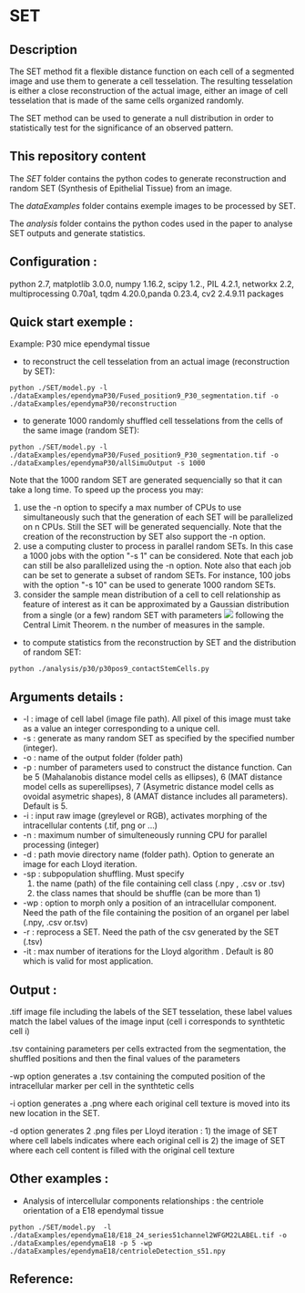 
# SET 

## Description

The SET method fit a flexible distance function on each cell of a segmented image and use them to generate a cell tesselation. The resulting tesselation is either a close reconstruction of the actual image, either an image of cell tesselation that is made of the same cells organized randomly. 

The SET method can be used to generate a null distribution in order to statistically test for the significance of an observed pattern.

## This repository content

The *SET* folder contains the python codes to generate reconstruction and random SET (Synthesis of Epithelial Tissue) from an image.

The *dataExamples* folder contains exemple images to be processed by SET.

The *analysis* folder contains the python codes used in the paper to analyse SET outputs and generate statistics.


## Configuration : 
python 2.7, matplotlib 3.0.0, numpy 1.16.2, scipy 1.2., PIL 4.2.1, networkx 2.2, multiprocessing 0.70a1, tqdm 4.20.0,panda 0.23.4, cv2 2.4.9.11 packages


## Quick start exemple : 
Example: P30 mice ependymal tissue
  * to reconstruct the cell tesselation from an actual image (reconstruction by SET): 

```
python ./SET/model.py -l ./dataExamples/ependymaP30/Fused_position9_P30_segmentation.tif -o ./dataExamples/ependymaP30/reconstruction 
```

  * to generate 1000 randomly shuffled cell tesselations from the cells of the same image (random SET):


```
python ./SET/model.py -l ./dataExamples/ependymaP30/Fused_position9_P30_segmentation.tif -o ./dataExamples/ependymaP30/allSimuOutput -s 1000
```

Note that the 1000 random SET are generated sequencially so that it can take a long time. To speed up the process you may: 
1) use the -n option to specify a max number of CPUs to use simultaneously such that the generation of each SET will be parallelized on n CPUs. Still the SET will be generated sequencially. Note that the creation of the reconstruction by SET also support the -n option. 
2) use a computing cluster to process in parallel random SETs. In this case a 1000 jobs with the option "-s 1" can be considered. Note that each job can still be also parallelized using the -n option. Note also that each job can be set to generate a subset of random SETs. For instance, 100 jobs with the option "-s 10" can be used to generate 1000 random SETs.  
3) consider the sample mean distribution of a cell to cell relationship as feature of interest as it can be approximated by a Gaussian distribution from a single (or a few) random SET with parameters <img src="http://latex.codecogs.com/svg.latex?(\mu,\frac{\sigma}{\sqrt{n}})" border="0"/> following the Central Limit Theorem. n the number of measures in the sample.

  * to compute statistics from the reconstruction by SET and the distribution of random SET:

```
python ./analysis/p30/p30pos9_contactStemCells.py
```


## Arguments details : 

* -l : image of cell label (image file path). All pixel of this image must take as a value an integer corresponding to a unique cell.
* -s : generate as many random SET as specified by the specified number (integer).
* -o : name of the output folder (folder path)
* -p : number of parameters used to construct the distance function. Can be 5 (Mahalanobis distance model cells as ellipses), 6 (MAT distance model cells as superellipses), 7 (Asymetric distance model cells as ovoidal asymetric shapes), 8 (AMAT distance includes all parameters). Default is 5.
* -i : input raw image (greylevel or RGB), activates morphing of the intracellular contents (.tif, png or ...)
* -n : maximum number of simulteneously running CPU for parallel processing (integer)
* -d : path movie directory name (folder path). Option to generate an image for each Lloyd iteration.
* -sp : subpopulation shuffling. Must specify 
	 1) the name (path) of the file containing cell class (.npy , .csv or .tsv) 
	 2) the class names that should be shuffle (can be more than 1)
* -wp : option to morph only a position of an intracellular component. Need the path of the file containing the position of an organel per label (.npy, .csv or.tsv)
* -r : reprocess a SET. Need the path of the csv generated by the SET (.tsv)
* -it : max number of iterations for the Lloyd algorithm . Default is 80 which is valid for most application.

## Output : 
.tiff image file including the labels of the SET tesselation, these label values match the label values of the image input (cell i corresponds to synthtetic cell i)

.tsv containing parameters per cells extracted from the segmentation, the shuffled positions and then the final values of the parameters

-wp option generates a .tsv containing the computed position of the intracellular marker per cell in the synthtetic cells

-i option generates a .png where each original cell texture is moved into its new location in the SET.

-d option generates 2 .png files per Lloyd iteration : 
	1) the image of SET where cell labels indicates where each original cell is
	2) the image of SET where each cell content is filled with the original cell texture



## Other examples : 

* Analysis of intercellular components relationships : the centriole orientation of a E18 ependymal tissue

```
python ./SET/model.py  -l ./dataExamples/ependymaE18/E18_24_series51channel2WFGM22LABEL.tif -o ./dataExamples/ependymaE18 -p 5 -wp ./dataExamples/ependymaE18/centrioleDetection_s51.npy
```

## Reference: 



